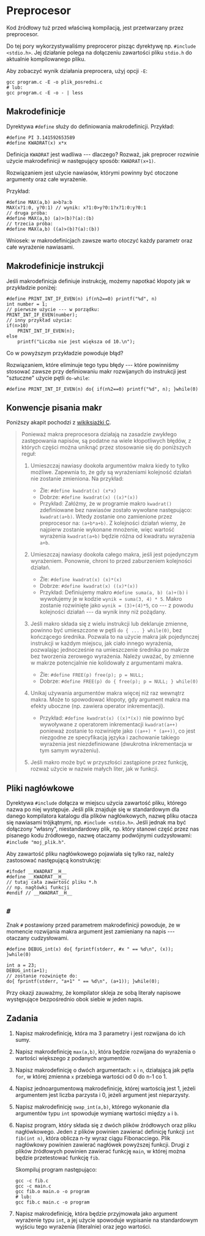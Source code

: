 Preprocesor
======================

Kod źródłowy tuż przed właściwą kompilacją,
jest przetwarzany przez preprocesor.

Do tej pory wykorzystywaliśmy preproceror pisząc
dyrektywę np. `#include <stdio.h>`.
Jej działanie polega na dołączeniu zawartości pliku
`stdio.h` do aktualnie kompilowanego pliku.

Aby zobaczyć wynik działania preprocera,
użyj opcji `-E`:

    gcc program.c -E -o plik_posredni.c
    # lub:
    gcc program.c -E -o - | less

Makrodefinicje
----------------------
Dyrektywa `#define` służy do definiowania makrodefinicji.
Przykład:

    #define PI 3.141592653589
    #define KWADRAT(x) x*x

Definicja `KWADRAT` jest wadliwa --- dlaczego?
Rozważ, jak preprocer rozwinie użycie makrodefinicji
w następujący sposób: `KWADRAT(x+1)`.

Rozwiązaniem jest użycie nawiasów, którymi powinny być
otoczone argumenty oraz całe wyrażenie.

Przykład:

    #define MAX(a,b) a>b?a:b
    MAX(x?1:0, y?0:1) // wynik: x?1:0>y?0:1?x?1:0:y?0:1
    // druga próba:
    #define MAX(a,b) (a)>(b)?(a):(b)
    // trzecia próba:
    #define MAX(a,b) ((a)>(b)?(a):(b))

Wniosek: w makrodefinicjach zawsze warto otoczyć każdy parametr
oraz całe wyrażenie nawiasami.

Makrodefinicje instrukcji
----------------------
Jeśli makrodefinicja definiuje instrukcję,
możemy napotkać kłopoty jak w przykładzie poniżej:

    #define PRINT_INT_IF_EVEN(n) if(n%2==0) printf("%d", n)
    int number = 1;
    // pierwsze użycie --- w porządku:
    PRINT_INT_IF_EVEN(number);
    // inny przykład użycia:
    if(n>10)
        PRINT_INT_IF_EVEN(n);
    else
        printf("Liczba nie jest większa od 10.\n");

Co w powyższym przykładzie powoduje błąd?

Rozwiązaniem, które eliminuje tego typu błędy
--- które powinniśmy stosować zawsze przy definiowaniu makr rozwijanych do instrukcji
jest "sztuczne" użycie pętli `do-while`:

    #define PRINT_INT_IF_EVEN(n) do{ if(n%2==0) printf("%d", n); }while(0)

Konwencje pisania makr
----------------------
Poniższy akapit pochodzi z [wikiksiążki C](https://pl.wikibooks.org/wiki/C/Powszechne_praktyki#Konwencje_pisania_makr).

> Ponieważ makra preprocesora działają
> na zasadzie zwykłego zastępowania napisów,
> są podatne na wiele kłopotliwych błędów,
> z których części można uniknąć przez stosowanie się
> do poniższych reguł:
>
> 1.  Umieszczaj nawiasy dookoła argumentów makra
>     kiedy to tylko możliwe.
>     Zapewnia to, że gdy są wyrażeniami kolejność działań
>     nie zostanie zmieniona. Na przykład:
>
>      * Źle: `#define kwadrat(x) (x*x)`
>      * Dobrze: `#define kwadrat(x) ((x)*(x))`
>      * Przykład: Załóżmy, że w programie makro `kwadrat()`
>        zdefiniowane bez nawiasów zostało wywołane następująco:
>        `kwadrat(a+b)`.
>        Wtedy zostanie ono zamienione przez preprocesor na:
>        `(a+b*a+b)`.
>        Z kolejności działań wiemy, że najpierw zostanie wykonane
>        mnożenie, więc wartość wyrażenia `kwadrat(a+b)` będzie różna
>        od kwadratu wyrażenia `a+b`.
>
> 2.  Umieszczaj nawiasy dookoła całego makra,
>     jeśli jest pojedynczym wyrażeniem.
>     Ponownie, chroni to przed zaburzeniem kolejności działań.
>       * Źle: `#define kwadrat(x) (x)*(x)`
>       * Dobrze: `#define kwadrat(x) ((x)*(x))`
>       * Przykład: Definiujemy makro `#define suma(a, b) (a)+(b)`
>         i wywołujemy je w kodzie `wynik = suma(3, 4) * 5`.
>         Makro zostanie rozwinięte jako `wynik = (3)+(4)*5`,
>         co --- z powodu kolejności działań --- da wynik inny niż pożądany.
>
> 3.  Jeśli makro składa się z wielu instrukcji lub deklaruje zmienne,
>     powinno być umieszczone w pętli `do { ... } while(0)`,
>     bez kończącego średnika.
>     Pozwala to na użycie makra jak pojedynczej instrukcji
>     w każdym miejscu, jak ciało innego wyrażenia,
>     pozwalając jednocześnie na umieszczenie średnika
>     po makrze bez tworzenia zerowego wyrażenia.
>     Należy uważać, by zmienne w makrze potencjalnie
>     nie kolidowały z argumentami makra.
>       * Źle: `#define FREE(p) free(p); p = NULL;`
>       * Dobrze: `#define FREE(p) do { free(p); p = NULL; } while(0)`
> 4.  Unikaj używania argumentów makra więcej niż raz wewnątrz makra.
>     Może to spowodować kłopoty, gdy argument makra ma efekty uboczne
>     (np. zawiera operator inkrementacji).
>       * Przykład: `#define kwadrat(x) ((x)*(x))`
>         nie powinno być wywoływane z operatorem
>         inkrementacji `kwadrat(a++)` ponieważ zostanie to
>         rozwinięte jako `((a++) * (a++))`,
>         co jest niezgodne ze specyfikacją języka
>         i zachowanie takiego wyrażenia jest niezdefiniowane
>         (dwukrotna inkrementacja w tym samym wyrażeniu).
> 5.  Jeśli makro może być w przyszłości zastąpione przez funkcję,
>     rozważ użycie w nazwie małych liter, jak w funkcji.

Pliki nagłówkowe
----------------------

Dyrektywa `#include` dołącza w miejscu użycia
zawartość pliku, którego nazwa po niej występuje.
Jeśli plik znajduje się w standardowym dla danego
kompilatora katalogu dla plików nagłówkowych,
nazwę pliku otacza się nawiasami trójkątnymi,
np. `#include <stdio.h>`.
Jeśli jednak ma być dołączony "własny",
niestandardowy plik, np. który stanowi
część przez nas pisanego kodu źródłowego,
nazwę otaczamy podwójnymi cudzysłowami:
`#include "moj_plik.h"`.

Aby zawartość pliku nagłówkowego pojawiała się tylko raz,
należy zastosować następującą konstrukcję:

    #ifndef __KWADRAT__H__
    #define __KWADRAT__H__
    // tutaj cała zawartość pliku *.h
    // np. nagłówki funkcji
    #endif // __KWADRAT__H__

`#`
----------------------

Znak `#` postawiony przed parametrem makrodefinicji
powoduje, że w momencie rozwijania makra argument jest
zamieniany na napis --- otaczany cudzysłowami.

    #define DEBUG_int(x) do{ fprintf(stderr, #x " == %d\n", (x)); }while(0)

    int a = 23;
    DEBUG_int(a+1);
    // zostanie rozwinięte do:
    do{ fprintf(stderr, "a+1" " == %d\n", (a+1)); }while(0);

Przy okazji zauważmy, że kompilator skleja ze sobą literały napisowe
występujące bezpośrednio obok siebie w jeden napis.

Zadania
----------------------

1.  Napisz makrodefinicję, która ma 3 parametry
    i jest rozwijana do ich sumy.

2.  Napisz makrodefinicję `max(a,b)`,
    która będzie rozwijana do wyrażenia
    o wartości większego z podanych argumentów.

3.  Napisz makrodefinicję o dwóch argumentach: `x` i `n`,
    działającą jak pętla `for`, w której
    zmienna `x` przebiega wartości od 0 do n-1 co 1.

4.  Napisz jednoargumentową makrodefinicję,
    której wartością jest 1, jeżeli argumentem jest
    liczba parzysta i 0, jeżeli argument jest nieparzysty.

5.  Napisz makrodefinicję `swap_int(a,b)`,
    którego wykonanie dla argumentów typu `int`
    spowoduje wymianę wartości między `a` i `b`.

6.  Napisz program, który składa się z dwóch
    plików źródłowych oraz pliku nagłówkowego.
    Jeden z plików powinien zawierać definicję
    funkcji `int fib(int n)`, która oblicza
    n-ty wyraz ciągu Fibonacciego.
    Plik nagłówkowy powinien zawierać nagłówek
    powyższej funkcji.
    Drugi z plików źródłowych powinien zawierać
    funkcję `main`, w której można będzie przetestować
    funkcję `fib`.

    Skompiluj program następująco:

        gcc -c fib.c
        gcc -c main.c
        gcc fib.o main.o -o program
        # lub:
        gcc fib.c main.c -o program

7.  Napisz makrodefinicję, która będzie przyjmowała
    jako argument wyrażenie typu `int`, a jej użycie spowoduje
    wypisanie na standardowym wyjściu tego wyrażenia (literalnie)
    oraz jego wartości.
